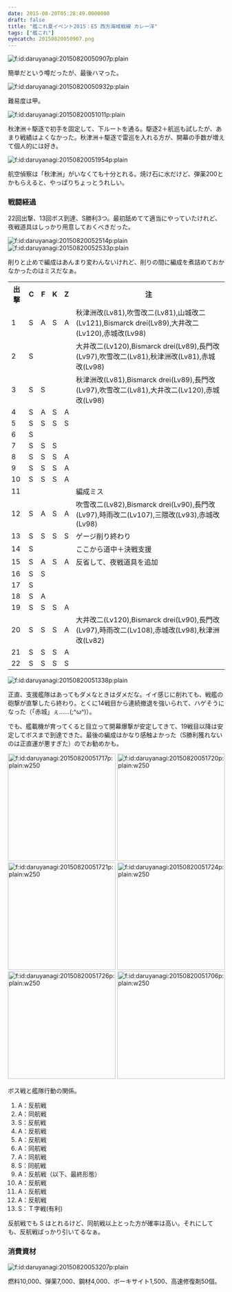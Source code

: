 ```yaml
---
date: 2015-08-20T05:28:49.0000000
draft: false
title: "艦これ夏イベント2015：E5 西方海域戦線 カレー洋"
tags: ["艦これ"]
eyecatch: 20150820050907.png
---
```

<p><span itemscope itemtype="http://schema.org/Photograph"><img src="20150820050907.png" alt="f:id:daruyanagi:20150820050907p:plain" title="f:id:daruyanagi:20150820050907p:plain" class="hatena-fotolife" itemprop="image"></span></p><p>簡単だという噂だったが、最後ハマった。</p><p><span itemscope itemtype="http://schema.org/Photograph"><img src="20150820050932.png" alt="f:id:daruyanagi:20150820050932p:plain" title="f:id:daruyanagi:20150820050932p:plain" class="hatena-fotolife" itemprop="image"></span></p><p>難易度は甲。</p><p><span itemscope itemtype="http://schema.org/Photograph"><img src="20150820051011.png" alt="f:id:daruyanagi:20150820051011p:plain" title="f:id:daruyanagi:20150820051011p:plain" class="hatena-fotolife" itemprop="image"></span></p><p>秋津洲＋駆逐で初手を固定して、下ルートを通る。駆逐2＋航巡も試したが、あまり戦績はよくなかった。秋津洲＋駆逐で雷巡を入れる方が、開幕の手数が増えて個人的には好き。</p><p><span itemscope itemtype="http://schema.org/Photograph"><img src="20150820051954.png" alt="f:id:daruyanagi:20150820051954p:plain" title="f:id:daruyanagi:20150820051954p:plain" class="hatena-fotolife" itemprop="image"></span></p><p>航空偵察は「秋津洲」がいなくても十分とれる。焼け石に水だけど、弾薬200とかもらえると、やっぱりちょっとうれしい。</p>

<div class="section">
<h3>戦闘経過</h3>
<p>22回出撃、13回ボス到達、S勝利3つ。最初舐めてて適当にやっていたけれど、夜戦道具はしっかり用意しておくべきだった。</p><p><span itemscope itemtype="http://schema.org/Photograph"><img src="20150820052514.png" alt="f:id:daruyanagi:20150820052514p:plain" title="f:id:daruyanagi:20150820052514p:plain" class="hatena-fotolife" itemprop="image"></span><span itemscope itemtype="http://schema.org/Photograph"><img src="20150820052533.png" alt="f:id:daruyanagi:20150820052533p:plain" title="f:id:daruyanagi:20150820052533p:plain" class="hatena-fotolife" itemprop="image"></span></p><p>削りと止めで編成はあんまり変わんないけれど、削りの間に編成を煮詰めておかなかったのはミスだなぁ。</p>

<table>
<tr>
<th>出撃</th>
<th>C</th>
<th>F</th>
<th>K</th>
<th>Z</th>
<th>注</th>
</tr>
<tr>
<td>1</td>
<td>S</td>
<td>A</td>
<td>S</td>
<td>A</td>
<td>秋津洲改(Lv81),吹雪改二(Lv81),山城改二(Lv121),Bismarck drei(Lv89),大井改二(Lv120),赤城改(Lv98)</td>
</tr>
<tr>
<td>2</td>
<td>S</td>
<td> </td>
<td> </td>
<td> </td>
<td>大井改二(Lv120),Bismarck drei(Lv89),長門改(Lv97),吹雪改二(Lv81),秋津洲改(Lv81),赤城改(Lv98)</td>
</tr>
<tr>
<td>3</td>
<td>S</td>
<td>S</td>
<td> </td>
<td> </td>
<td>秋津洲改(Lv81),Bismarck drei(Lv89),長門改(Lv97),吹雪改二(Lv81),大井改二(Lv120),赤城改(Lv98)</td>
</tr>
<tr>
<td>4</td>
<td>S</td>
<td>A</td>
<td>S</td>
<td>A</td>
<td> </td>
</tr>
<tr>
<td>5</td>
<td>S</td>
<td>S</td>
<td>S</td>
<td>S</td>
<td> </td>
</tr>
<tr>
<td>6</td>
<td>S</td>
<td> </td>
<td> </td>
<td> </td>
<td> </td>
</tr>
<tr>
<td>7</td>
<td>S</td>
<td>S</td>
<td>S</td>
<td> </td>
<td> </td>
</tr>
<tr>
<td>8</td>
<td>S</td>
<td>S</td>
<td>S</td>
<td>A</td>
<td> </td>
</tr>
<tr>
<td>9</td>
<td>S</td>
<td>S</td>
<td>S</td>
<td>A</td>
<td> </td>
</tr>
<tr>
<td>10</td>
<td>S</td>
<td>S</td>
<td>S</td>
<td>A</td>
<td> </td>
</tr>
<tr>
<td>11</td>
<td> </td>
<td> </td>
<td> </td>
<td> </td>
<td>編成ミス</td>
</tr>
<tr>
<td>12</td>
<td>S</td>
<td>A</td>
<td>S</td>
<td>A</td>
<td>吹雪改二(Lv82),Bismarck drei(Lv90),長門改(Lv97),時雨改二(Lv107),三隈改(Lv93),赤城改(Lv98)</td>
</tr>
<tr>
<td>13</td>
<td>S</td>
<td>S</td>
<td>S</td>
<td>S</td>
<td>ゲージ削り終わり</td>
</tr>
<tr>
<td>14</td>
<td>S</td>
<td> </td>
<td> </td>
<td> </td>
<td>ここから道中＋決戦支援</td>
</tr>
<tr>
<td>15</td>
<td>S</td>
<td>A</td>
<td>S</td>
<td>A</td>
<td>反省して、夜戦道具を追加</td>
</tr>
<tr>
<td>16</td>
<td>S</td>
<td>S</td>
<td> </td>
<td> </td>
<td> </td>
</tr>
<tr>
<td>17</td>
<td>S</td>
<td> </td>
<td> </td>
<td> </td>
<td> </td>
</tr>
<tr>
<td>18</td>
<td>S</td>
<td>A</td>
<td> </td>
<td> </td>
<td> </td>
</tr>
<tr>
<td>19</td>
<td>S</td>
<td>S</td>
<td>S</td>
<td>A</td>
<td> </td>
</tr>
<tr>
<td>20</td>
<td>S</td>
<td>S</td>
<td>S</td>
<td>A</td>
<td>大井改二(Lv120),Bismarck drei(Lv90),長門改(Lv97),時雨改二(Lv108),赤城改(Lv98),秋津洲改(Lv82)</td>
</tr>
<tr>
<td>21</td>
<td>S</td>
<td>S</td>
<td>S</td>
<td>A</td>
<td> </td>
</tr>
<tr>
<td>22</td>
<td>S</td>
<td>S</td>
<td>S</td>
<td>S</td>
<td> </td>
</tr>
</table><p><span itemscope itemtype="http://schema.org/Photograph"><img src="20150820051338.png" alt="f:id:daruyanagi:20150820051338p:plain" title="f:id:daruyanagi:20150820051338p:plain" class="hatena-fotolife" itemprop="image"></span></p><p>正直、支援艦隊はあってもダメなときはダメだな。イイ感じに削れても、戦艦の砲撃が直撃したら終わり。とくに14戦目から連続撤退を強いられて、ハゲそうになった（「赤城」ぇ……(;^ω^)）。</p><p>でも、艦載機が育ってくると目立って開幕爆撃が安定してきて、19戦目以降は安定してボスまで到達できた。最後の編成はかなり感触よかった（S勝利獲れないのは正直運が悪すぎた）のでお勧めかも。</p><p><span itemscope itemtype="http://schema.org/Photograph"><img src="20150820051717.png" alt="f:id:daruyanagi:20150820051717p:plain:w250" title="f:id:daruyanagi:20150820051717p:plain:w250" class="hatena-fotolife" style="width:250px" itemprop="image"></span> <span itemscope itemtype="http://schema.org/Photograph"><img src="20150820051720.png" alt="f:id:daruyanagi:20150820051720p:plain:w250" title="f:id:daruyanagi:20150820051720p:plain:w250" class="hatena-fotolife" style="width:250px" itemprop="image"></span> <span itemscope itemtype="http://schema.org/Photograph"><img src="20150820051721.png" alt="f:id:daruyanagi:20150820051721p:plain:w250" title="f:id:daruyanagi:20150820051721p:plain:w250" class="hatena-fotolife" style="width:250px" itemprop="image"></span> <span itemscope itemtype="http://schema.org/Photograph"><img src="20150820051724.png" alt="f:id:daruyanagi:20150820051724p:plain:w250" title="f:id:daruyanagi:20150820051724p:plain:w250" class="hatena-fotolife" style="width:250px" itemprop="image"></span> <span itemscope itemtype="http://schema.org/Photograph"><img src="20150820051726.png" alt="f:id:daruyanagi:20150820051726p:plain:w250" title="f:id:daruyanagi:20150820051726p:plain:w250" class="hatena-fotolife" style="width:250px" itemprop="image"></span> <span itemscope itemtype="http://schema.org/Photograph"><img src="20150820051706.png" alt="f:id:daruyanagi:20150820051706p:plain:w250" title="f:id:daruyanagi:20150820051706p:plain:w250" class="hatena-fotolife" style="width:250px" itemprop="image"></span></p><p>ボス戦と艦隊行動の関係。</p>

<ol>
<li>A：反航戦</li>
<li>A：同航戦</li>
<li>S：反航戦</li>
<li>A：反航戦</li>
<li>A：反航戦</li>
<li>A：同航戦</li>
<li>A：同航戦</li>
<li>S：同航戦</li>
<li>A：反航戦（以下、最終形態）</li>
<li>A：反航戦</li>
<li>A：反航戦</li>
<li>A：反航戦</li>
<li>S：Ｔ字戦(有利)</li>
</ol><p>反航戦でも S はとれるけど、同航戦以上とった方が確率は高い。それにしても、反航戦ばっかり引いてるなぁ。</p>

</div>
<div class="section">
<h3>消費資材</h3>
<p><span itemscope itemtype="http://schema.org/Photograph"><img src="20150820053207.png" alt="f:id:daruyanagi:20150820053207p:plain" title="f:id:daruyanagi:20150820053207p:plain" class="hatena-fotolife" itemprop="image"></span></p><p>燃料10,000、弾薬7,000、鋼材4,000、ボーキサイト1,500、高速修復剤50個。</p>

</div>